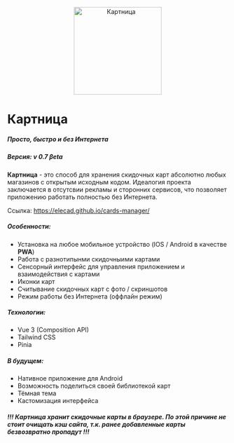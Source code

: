 <p align="center">
  <img src="https://elecad.github.io/cards-manager/readme/logo.png" width="200" alt="Картница" />
</p>


# Картница
##### Просто, быстро и без Интернета
##### Версия:  v 0.7 βeta

**Картница** - это способ для хранения скидочных карт абсолютно любых магазинов с открытым исходным кодом.
Идеалогия проекта заключается в отсутсвии рекламы и сторонних сервисов, что позволяет приложению
работать полностью без Интернета.

Ссылка: https://elecad.github.io/cards-manager/

##### Особенности:
-  Установка на любое мобильное устройство (IOS  / Android в качестве  **PWA**)
-  Работа с разнотипынми скидочныими картами
-  Сенсорный интерфейс для управления приложением и взаимодействия с картами
-  Иконки карт
-  Считывание скидочных карт с фото / скриншотов
-  Режим работы без Интернета (оффлайн режим)

##### Технологии:
- Vue 3 (Composition API)
- Tailwind CSS
- Pinia

##### В будущем:
-  Нативное приложение для Android
-  Возможность поделиться своей библиотекой карт
-  Тёмная тема
-  Кастомизация интерфейса

##### !!! Картница хранит скидочные карты в браузере. По этой причине не стоит очищать кэш сайта, т.к. ранее добавленные карты безвозвратно пропадут !!!